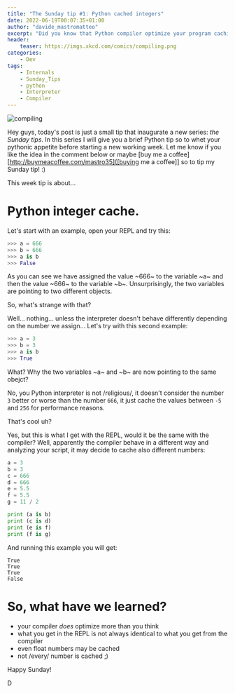 ```yaml
---
title: "The Sunday tip #1: Python cached integers"
date: 2022-06-19T00:07:35+01:00
author: "davide_mastromatteo"
excerpt: "Did you know that Python compiler optimize your program caching small integers?" 
header:
    teaser: https://imgs.xkcd.com/comics/compiling.png
categories:
    - Dev
tags:
    - Internals
    - Sunday_Tips
    - python
    - Interpreter
    - Compiler
---
```

![compiling](https://imgs.xkcd.com/comics/compiling.png)

Hey guys, today's post is just a small tip that inaugurate a new series: *the Sunday tips*.
In this series I will give you a brief Python tip so to whet your pythonic appetite before starting a new working week.
Let me know if you like the idea in the comment below or maybe [buy me a coffee][http://buymeacoffee.com/mastro35]([buying me a coffee]] so to tip my Sunday tip! :)

This week tip is about... 

# Python integer cache.

Let's start with an example, open your REPL and try this:

```python
>>> a = 666
>>> b = 666
>>> a is b
>>> False
```

As you can see we have assigned the value ~666~ to the variable ~a~ and then the value ~666~ to the variable ~b~.
Unsurprisingly, the two variables are pointing to two different objects.

So, what's strange with that?

Well... nothing... unless the interpreter doesn't behave differently depending on the number we assign... 
Let's try with this second example:

```python
>>> a = 3
>>> b = 3
>>> a is b
>>> True
```

What? Why the two variables ~a~ and ~b~ are now pointing to the same obejct?

No, you Python interpreter is not /religious/, it doesn't consider the number `3` better or worse than the 
number `666`, it just cache the values between `-5` and `256` for performance reasons.

That's cool uh?

Yes, but this is what I get with the REPL, would it be the same with the compiler?
Well, apparently the compiler behave in a different way and analyzing your script, it may decide to 
cache also different numbers:

```python
a = 3
b = 3
c = 666
d = 666
e = 5.5
f = 5.5
g = 11 / 2

print (a is b)
print (c is d)
print (e is f)
print (f is g)
```

And running this example you will get:

```console
True
True
True
False
```

# So, what have we learned?

- your compiler *does* optimize more than you think
- what you get in the REPL is not always identical to what you get from the compiler
- even float numbers may be cached
- not /every/ number is cached ;)


Happy Sunday!

D
